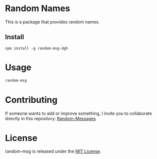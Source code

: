 # Random Names

This is a package that provides random names.

## Install

```npm
npm install -g random-msg-dgh
```

# Usage
```bash
random-msg
```
# Contributing
If someone wants to add or improve something, I invite you to collaborate directly in this repository: [Random-Messages](https://github.com/DanyGlez94/Random-Messages.git)

# License
random-msg is released under the [MIT License](https://opensource.org/licenses/MIT).